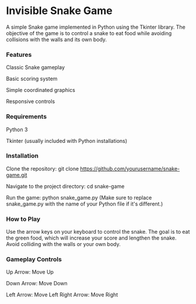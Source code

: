 # Invisible Snake Game

A simple Snake game implemented in Python using the Tkinter library. The objective of the game is to control a snake to eat food while avoiding collisions with the walls and its own body.


### Features

Classic Snake gameplay

Basic scoring system

Simple coordinated graphics

Responsive controls

### Requirements

Python 3

Tkinter (usually included with Python installations)

### Installation

Clone the repository: git clone https://github.com/yourusername/snake-game.git

Navigate to the project directory: cd snake-game

Run the game: python snake_game.py (Make sure to replace snake_game.py with the name of your Python file if it's different.)

### How to Play

Use the arrow keys on your keyboard to control the snake. The goal is to eat the green food, which will increase your score and lengthen the snake. Avoid colliding with the walls or your own body.

### Gameplay Controls

Up Arrow: Move Up

Down Arrow: Move Down

Left Arrow: Move Left
Right Arrow: Move Right
